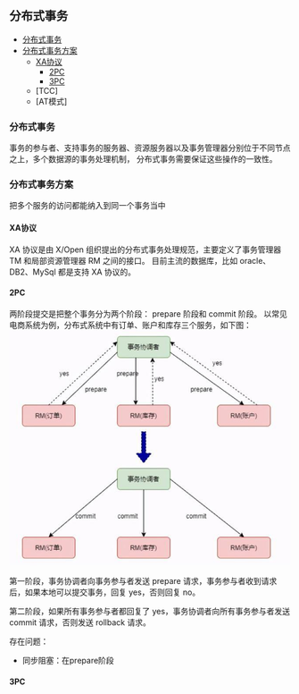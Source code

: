 ## 分布式事务

* [分布式事务](#分布式事务)
* [分布式事务方案](#分布式事务方案)
  * [XA协议](#XA协议)
    * [2PC](#2PC)
    * [3PC](#3PC)
  * [TCC]
  * [AT模式]

### 分布式事务

事务的参与者、支持事务的服务器、资源服务器以及事务管理器分别位于不同节点之上，多个数据源的事务处理机制，
分布式事务需要保证这些操作的一致性。

### 分布式事务方案

把多个服务的访问都能纳入到同一个事务当中

#### XA协议

XA 协议是由 X/Open 组织提出的分布式事务处理规范，主要定义了事务管理器 TM 和局部资源管理器 RM 之间的接口。
目前主流的数据库，比如 oracle、DB2、MySql 都是支持 XA 协议的。

#### 2PC

两阶段提交是把整个事务分为两个阶段： prepare 阶段和 commit 阶段。
以常见电商系统为例，分布式系统中有订单、账户和库存三个服务，如下图：
![](pics/2pc.jpeg)

第一阶段，事务协调者向事务参与者发送 prepare 请求，事务参与者收到请求后，如果本地可以提交事务，回复 yes，否则回复 no。

第二阶段，如果所有事务参与者都回复了 yes，事务协调者向所有事务参与者发送 commit 请求，否则发送 rollback 请求。

存在问题：

- 同步阻塞：在prepare阶段

#### 3PC
